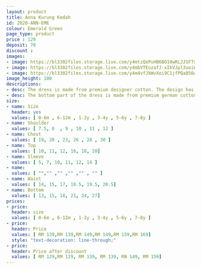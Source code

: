 ```yaml
---
layout: product
title: Anna Kurung Kedah
id: 2020-ANN-EME
colour: Emerald Green
page_type: product
price : 129
deposit: 70
discount : 
images:
- image: https://bl3302files.storage.live.com/y4mtzQePuHB6BO10wRLJJSFTmLWIfcG88vyBeWw4mvj-tem41vxiR5qtWjyLky0Vxf6VJOT02FadrrKv1zDR5XyYJRURlxLLXNAX6UPWdunwGqwEvHmgbI6ROdbq_XLkpi1LZLEVcxQlYANpFiaFg5Ag9wCETCfxKQSnwUrDUV6e7bGCUVP2jkr6Nx5rDwtzDHX?width=819&height=1024&cropmode=none
- image: https://bl3302files.storage.live.com/y4mbVTEozafJ-xIkVJpl3uoiW5xntsJcs7DXaWrsBP-d9-c8mQTqrIyk9umxmx0pBlqRWyVXvtyvhoITwJAdmr3Z-zRDmTkcYWwj2cgwfvBKUdEe9j7fHtyxcRzMaknFpfzCREFeW6qha3HUNEjj5D5qQncHPFFc3F72HHdZjUfntjh4Iau18x3SAq1xF53cHMz?width=819&height=1024&cropmode=none
- image: https://bl3302files.storage.live.com/y4m4vfJkWvXoi9C1jfPQa856wQgC44m9S8HJJikOYzBLMWLrK5beLqfMUZv_ecTtzpppODyPvKt3bXi8zqFSPLcAEYEjXIWEXMJpKXAu_zPlMr5BgAGEObKejChWUcuvk0wj5TIEFE7XswaY1JT2toZEZ3HWss-kBPpozvdX2khQ3Yz30-rbueZnOyF5_3QrrWj?width=819&height=1024&cropmode=none
image_height: 100
descriptions:
- desc: The dress is made from premium designer cotton. The design has a round neck with zip at the back
- desc: The bottom part of the dress is made from premium german cotton. With fully elastic waist and long folded skirt
size:
- name: Size
  header: yes
  values: [ 0-6m , 6-12m , 1-2y , 3-4y , 5-6y , 7-8y ]
- name: Shoulder
  values: [ 7.5, 8  , 9 , 10 , 11 , 12 ]
- name: Chest
  values: [ 19, 20 , 23, 26 , 28 , 30 ]
- name: Top
  values: [ 10, 11, 12, 16, 18, 20]
- name: Sleeve
  values: [ 5, 7, 10, 11, 12, 14 ]
- name: 
  values: [ "","" ,"" ,"" ,"" , "" ]
- name: Waist
  values: [ 14, 15, 17, 18.5, 19.5, 20.5]
- name: Bottom
  values: [ 13, 15, 18, 21, 24, 27]
prices:
- price:
  header: size
  values: [ 0-6m , 6-12m , 1-2y , 3-4y , 5-6y , 7-8y ]
- price:
  header: Price
  values: [ RM 139,RM 139,RM 149,RM 149,RM 159,RM 169]
  style: "text-decoration: line-through;"
- price:
  header: Price after discount
  values: [ RM 129,RM 129, RM 139, RM 139, RN 149, RM 159]
---
```

